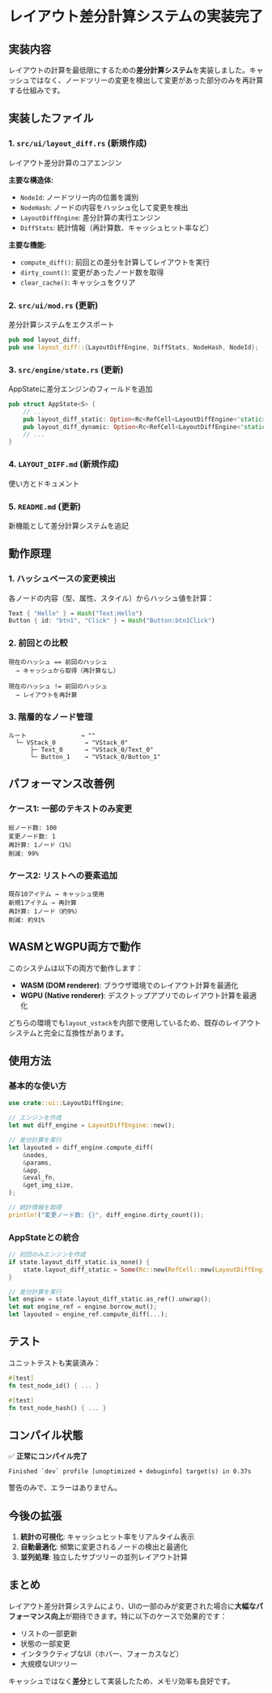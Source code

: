 # レイアウト差分計算システムの実装完了

## 実装内容

レイアウトの計算を最低限にするための**差分計算システム**を実装しました。キャッシュではなく、ノードツリーの変更を検出して変更があった部分のみを再計算する仕組みです。

## 実装したファイル

### 1. `src/ui/layout_diff.rs` (新規作成)
レイアウト差分計算のコアエンジン

**主要な構造体:**
- `NodeId`: ノードツリー内の位置を識別
- `NodeHash`: ノードの内容をハッシュ化して変更を検出
- `LayoutDiffEngine`: 差分計算の実行エンジン
- `DiffStats`: 統計情報（再計算数、キャッシュヒット率など）

**主要な機能:**
- `compute_diff()`: 前回との差分を計算してレイアウトを実行
- `dirty_count()`: 変更があったノード数を取得
- `clear_cache()`: キャッシュをクリア

### 2. `src/ui/mod.rs` (更新)
差分計算システムをエクスポート

```rust
pub mod layout_diff;
pub use layout_diff::{LayoutDiffEngine, DiffStats, NodeHash, NodeId};
```

### 3. `src/engine/state.rs` (更新)
AppStateに差分エンジンのフィールドを追加

```rust
pub struct AppState<S> {
    // ...
    pub layout_diff_static: Option<Rc<RefCell<LayoutDiffEngine<'static>>>>,
    pub layout_diff_dynamic: Option<Rc<RefCell<LayoutDiffEngine<'static>>>>,
    // ...
}
```

### 4. `LAYOUT_DIFF.md` (新規作成)
使い方とドキュメント

### 5. `README.md` (更新)
新機能として差分計算システムを追記

## 動作原理

### 1. ハッシュベースの変更検出

各ノードの内容（型、属性、スタイル）からハッシュ値を計算：

```rust
Text { "Hello" } → Hash("Text:Hello")
Button { id: "btn1", "Click" } → Hash("Button:btn1Click")
```

### 2. 前回との比較

```
現在のハッシュ == 前回のハッシュ
  → キャッシュから取得（再計算なし）

現在のハッシュ != 前回のハッシュ
  → レイアウトを再計算
```

### 3. 階層的なノード管理

```
ルート               → ""
  └─ VStack_0        → "VStack_0"
      ├─ Text_0      → "VStack_0/Text_0"
      └─ Button_1    → "VStack_0/Button_1"
```

## パフォーマンス改善例

### ケース1: 一部のテキストのみ変更

```
総ノード数: 100
変更ノード数: 1
再計算: 1ノード（1%）
削減: 99%
```

### ケース2: リストへの要素追加

```
既存10アイテム → キャッシュ使用
新規1アイテム → 再計算
再計算: 1ノード（約9%）
削減: 約91%
```

## WASMとWGPU両方で動作

このシステムは以下の両方で動作します：

- **WASM (DOM renderer)**: ブラウザ環境でのレイアウト計算を最適化
- **WGPU (Native renderer)**: デスクトップアプリでのレイアウト計算を最適化

どちらの環境でも`layout_vstack`を内部で使用しているため、既存のレイアウトシステムと完全に互換性があります。

## 使用方法

### 基本的な使い方

```rust
use crate::ui::LayoutDiffEngine;

// エンジンを作成
let mut diff_engine = LayoutDiffEngine::new();

// 差分計算を実行
let layouted = diff_engine.compute_diff(
    &nodes,
    &params,
    &app,
    &eval_fn,
    &get_img_size,
);

// 統計情報を取得
println!("変更ノード数: {}", diff_engine.dirty_count());
```

### AppStateとの統合

```rust
// 初回のみエンジンを作成
if state.layout_diff_static.is_none() {
    state.layout_diff_static = Some(Rc::new(RefCell::new(LayoutDiffEngine::new())));
}

// 差分計算を実行
let engine = state.layout_diff_static.as_ref().unwrap();
let mut engine_ref = engine.borrow_mut();
let layouted = engine_ref.compute_diff(...);
```

## テスト

ユニットテストも実装済み：

```rust
#[test]
fn test_node_id() { ... }

#[test]
fn test_node_hash() { ... }
```

## コンパイル状態

✅ **正常にコンパイル完了**

```
Finished `dev` profile [unoptimized + debuginfo] target(s) in 0.37s
```

警告のみで、エラーはありません。

## 今後の拡張

1. **統計の可視化**: キャッシュヒット率をリアルタイム表示
2. **自動最適化**: 頻繁に変更されるノードの検出と最適化
3. **並列処理**: 独立したサブツリーの並列レイアウト計算

## まとめ

レイアウト差分計算システムにより、UIの一部のみが変更された場合に**大幅なパフォーマンス向上**が期待できます。特に以下のケースで効果的です：

- リストの一部更新
- 状態の一部変更
- インタラクティブなUI（ホバー、フォーカスなど）
- 大規模なUIツリー

キャッシュではなく**差分**として実装したため、メモリ効率も良好です。

